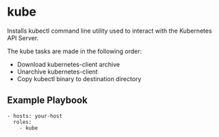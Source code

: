 kube
====================

Installs kubectl command line utility used to interact with the Kubernetes API Server.

The kube tasks are made in the following order:

   * Download kubernetes-client archive
   * Unarchive kubernetes-client
   * Copy kubectl binary to destination directory

Example Playbook
----------------

```
- hosts: your-host
  roles:
    - kube
```